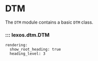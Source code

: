 # DTM

The `DTM` module contains a basic `DTM` class.

### ::: lexos.dtm.DTM
    rendering:
      show_root_heading: true
      heading_level: 3